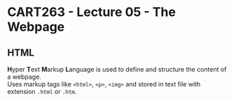 # CART263 - Lecture 05 - The Webpage

## HTML
**H**yper **T**ext **M**arkup **L**anguage is used to define and structure the content of a webpage.  
Uses markup tags like `<html>`, `<p>`, `<img>` and stored in text file with extension `.html` or `.htm`.
